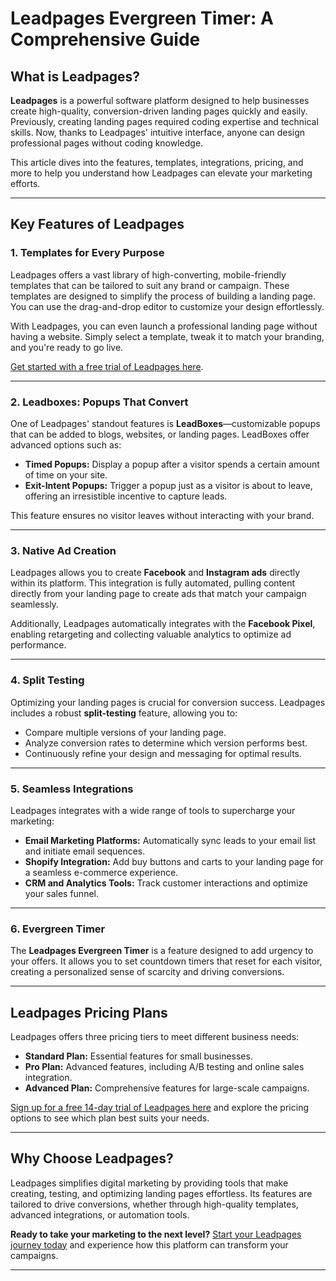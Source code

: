 # Leadpages Evergreen Timer: A Comprehensive Guide

## What is Leadpages?

**Leadpages** is a powerful software platform designed to help businesses create high-quality, conversion-driven landing pages quickly and easily. Previously, creating landing pages required coding expertise and technical skills. Now, thanks to Leadpages' intuitive interface, anyone can design professional pages without coding knowledge.

This article dives into the features, templates, integrations, pricing, and more to help you understand how Leadpages can elevate your marketing efforts.

---

## Key Features of Leadpages

### 1. **Templates for Every Purpose**

Leadpages offers a vast library of high-converting, mobile-friendly templates that can be tailored to suit any brand or campaign. These templates are designed to simplify the process of building a landing page. You can use the drag-and-drop editor to customize your design effortlessly.

With Leadpages, you can even launch a professional landing page without having a website. Simply select a template, tweak it to match your branding, and you're ready to go live.

[Get started with a free trial of Leadpages here](https://bit.ly/LEadPages).

---

### 2. **Leadboxes: Popups That Convert**

One of Leadpages' standout features is **LeadBoxes**—customizable popups that can be added to blogs, websites, or landing pages. LeadBoxes offer advanced options such as:

- **Timed Popups:** Display a popup after a visitor spends a certain amount of time on your site.
- **Exit-Intent Popups:** Trigger a popup just as a visitor is about to leave, offering an irresistible incentive to capture leads.

This feature ensures no visitor leaves without interacting with your brand.

---

### 3. **Native Ad Creation**

Leadpages allows you to create **Facebook** and **Instagram ads** directly within its platform. This integration is fully automated, pulling content directly from your landing page to create ads that match your campaign seamlessly.

Additionally, Leadpages automatically integrates with the **Facebook Pixel**, enabling retargeting and collecting valuable analytics to optimize ad performance.

---

### 4. **Split Testing**

Optimizing your landing pages is crucial for conversion success. Leadpages includes a robust **split-testing** feature, allowing you to:

- Compare multiple versions of your landing page.
- Analyze conversion rates to determine which version performs best.
- Continuously refine your design and messaging for optimal results.

---

### 5. **Seamless Integrations**

Leadpages integrates with a wide range of tools to supercharge your marketing:

- **Email Marketing Platforms:** Automatically sync leads to your email list and initiate email sequences.
- **Shopify Integration:** Add buy buttons and carts to your landing page for a seamless e-commerce experience.
- **CRM and Analytics Tools:** Track customer interactions and optimize your sales funnel.

---

### 6. **Evergreen Timer**

The **Leadpages Evergreen Timer** is a feature designed to add urgency to your offers. It allows you to set countdown timers that reset for each visitor, creating a personalized sense of scarcity and driving conversions.

---

## Leadpages Pricing Plans

Leadpages offers three pricing tiers to meet different business needs:

- **Standard Plan:** Essential features for small businesses.
- **Pro Plan:** Advanced features, including A/B testing and online sales integration.
- **Advanced Plan:** Comprehensive features for large-scale campaigns.

[Sign up for a free 14-day trial of Leadpages here](https://bit.ly/LEadPages) and explore the pricing options to see which plan best suits your needs.

---

## Why Choose Leadpages?

Leadpages simplifies digital marketing by providing tools that make creating, testing, and optimizing landing pages effortless. Its features are tailored to drive conversions, whether through high-quality templates, advanced integrations, or automation tools.

**Ready to take your marketing to the next level?** [Start your Leadpages journey today](https://bit.ly/LEadPages) and experience how this platform can transform your campaigns.

---
